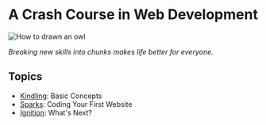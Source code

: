 # A Crash Course in Web Development

![How to drawn an owl](http://snag.gy/Z2Spu.jpg)


_Breaking new skills into chunks makes life better for everyone._

## Topics

- [Kindling][kindling]: Basic Concepts
- [Sparks][sparks]: Coding Your First Website
- [Ignition][ignition]: What's Next?



[kindling]: kindling.md
[sparks]: sparks.md
[ignition]: ignition.md